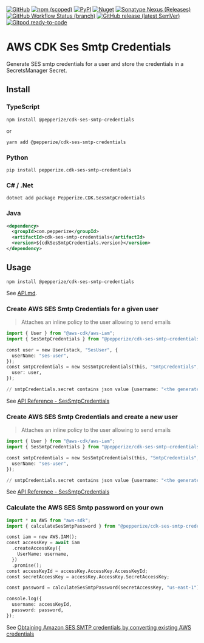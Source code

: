 [![GitHub](https://img.shields.io/github/license/pepperize/cdk-ses-smtp-credentials?style=flat-square)](https://github.com/pepperize/cdk-ses-smtp-credentials/blob/main/LICENSE)
[![npm (scoped)](https://img.shields.io/npm/v/@pepperize/cdk-ses-smtp-credentials?style=flat-square)](https://www.npmjs.com/package/@pepperize/cdk-ses-smtp-credentials)
[![PyPI](https://img.shields.io/pypi/v/pepperize.cdk-ses-smtp-credentials?style=flat-square)](https://pypi.org/project/pepperize.cdk-ses-smtp-credentials/)
[![Nuget](https://img.shields.io/nuget/v/Pepperize.CDK.SesSmtpCredentials?style=flat-square)](https://www.nuget.org/packages/Pepperize.CDK.SesSmtpCredentials/)
[![Sonatype Nexus (Releases)](https://img.shields.io/nexus/r/com.pepperize/cdk-ses-smtp-credentials?server=https%3A%2F%2Fs01.oss.sonatype.org%2F&style=flat-square)](https://s01.oss.sonatype.org/content/repositories/releases/com/pepperize/cdk-ses-smtp-credentials/)
[![GitHub Workflow Status (branch)](https://img.shields.io/github/workflow/status/pepperize/cdk-ses-smtp-credentials/release/main?label=release&style=flat-square)](https://github.com/pepperize/cdk-ses-smtp-credentials/actions/workflows/release.yml)
[![GitHub release (latest SemVer)](https://img.shields.io/github/v/release/pepperize/cdk-ses-smtp-credentials?sort=semver&style=flat-square)](https://github.com/pepperize/cdk-ses-smtp-credentials/releases)
[![Gitpod ready-to-code](https://img.shields.io/badge/Gitpod-ready--to--code-blue?logo=gitpod&style=flat-square)](https://gitpod.io/#https://github.com/pepperize/cdk-ses-smtp-credentials)

# AWS CDK Ses Smtp Credentials

Generate SES smtp credentials for a user and store the credentials in a SecretsManager Secret.

## Install

### TypeScript

```shell
npm install @pepperize/cdk-ses-smtp-credentials
```

or

```shell
yarn add @pepperize/cdk-ses-smtp-credentials
```

### Python

```shell
pip install pepperize.cdk-ses-smtp-credentials
```

### C# / .Net

```
dotnet add package Pepperize.CDK.SesSmtpCredentials
```

### Java

```xml
<dependency>
  <groupId>com.pepperize</groupId>
  <artifactId>cdk-ses-smtp-credentials</artifactId>
  <version>${cdkSesSmtpCredentials.version}</version>
</dependency>
```

## Usage

```shell
npm install @pepperize/cdk-ses-smtp-credentials
```

See [API.md](https://github.com/pepperize/cdk-ses-smtp-credentials/blob/main/API.md).

### Create AWS SES Smtp Credentials for a given user

> Attaches an inline policy to the user allowing to send emails

```python
import { User } from "@aws-cdk/aws-iam";
import { SesSmtpCredentials } from "@pepperize/cdk-ses-smtp-credentials";

const user = new User(stack, "SesUser", {
  userName: "ses-user",
});
const smtpCredentials = new SesSmtpCredentials(this, "SmtpCredentials", {
  user: user,
});

// smtpCredentials.secret contains json value {username: "<the generated access key id>", password: "<the calculated ses smtp password>"}
```

See [API Reference - SesSmtpCredentials](https://github.com/pepperize/cdk-ses-smtp-credentials/blob/main/API.md#sessmtpcredentials-)

### Create AWS SES Smtp Credentials and create a new user

> Attaches an inline policy to the user allowing to send emails

```python
import { User } from "@aws-cdk/aws-iam";
import { SesSmtpCredentials } from "@pepperize/cdk-ses-smtp-credentials";

const smtpCredentials = new SesSmtpCredentials(this, "SmtpCredentials", {
  userName: "ses-user",
});

// smtpCredentials.secret contains json value {username: "<the generated access key id>", password: "<the calculated ses smtp password>"}
```

See [API Reference - SesSmtpCredentials](https://github.com/pepperize/cdk-ses-smtp-credentials/blob/main/API.md#sessmtpcredentials-)

### Calculate the AWS SES Smtp password on your own

```python
import * as AWS from "aws-sdk";
import { calculateSesSmtpPassword } from "@pepperize/cdk-ses-smtp-credentials";

const iam = new AWS.IAM();
const accessKey = await iam
  .createAccessKey({
    UserName: username,
  })
  .promise();
const accessKeyId = accessKey.AccessKey.AccessKeyId;
const secretAccessKey = accessKey.AccessKey.SecretAccessKey;

const password = calculateSesSmtpPassword(secretAccessKey, "us-east-1");

console.log({
  username: accessKeyId,
  password: password,
});
```

See [Obtaining Amazon SES SMTP credentials by converting existing AWS credentials](https://docs.aws.amazon.com/ses/latest/dg/smtp-credentials.html#smtp-credentials-convert)
